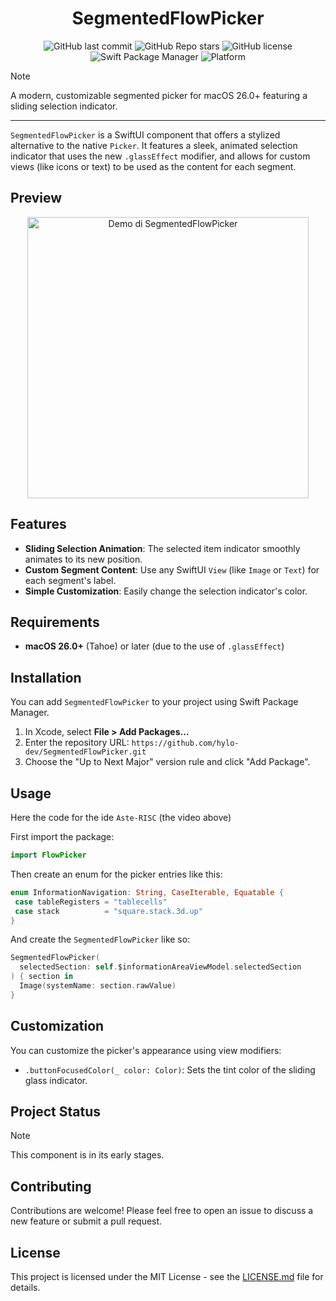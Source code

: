 <h1 align="center">SegmentedFlowPicker</h1>

<div align="center">

![GitHub last commit](https://img.shields.io/github/last-commit/Hylo-dev/SwiftFlowPicker?style=for-the-badge&labelColor=101418&color=9ccbfb)
![GitHub Repo stars](https://img.shields.io/github/stars/Hylo-dev/SwiftFlowPicker?style=for-the-badge&labelColor=101418&color=b9c8da)
![GitHub license](https://img.shields.io/github/license/Hylo-dev/SwiftFlowPicker?style=for-the-badge&labelColor=101418&color=b9fbc0)
<br>
![Swift Package Manager](https://img.shields.io/badge/SwiftPM-Compatible-brightgreen?style=for-the-badge&labelColor=101418&color=d3bfe6)
![Platform](https://img.shields.io/badge/Platform-macOS%2026.0%2B-blue?style=for-the-badge&labelColor=101418&color=ffb4a2)

</div>

> [!NOTE]
> A modern, customizable segmented picker for macOS 26.0+ featuring a sliding selection indicator.

---

`SegmentedFlowPicker` is a SwiftUI component that offers a stylized alternative to the native `Picker`. It features a sleek, animated selection indicator that uses the new `.glassEffect` modifier, and allows for custom views (like icons or text) to be used as the content for each segment.

## Preview

<p align="center">
  <img src="https://github.com/user-attachments/assets/2dc9eb33-53e1-4521-a285-31f38a0fd2d7" alt="Demo di SegmentedFlowPicker" width="450">
</p>

## Features

- **Sliding Selection Animation**: The selected item indicator smoothly animates to its new position.
- **Custom Segment Content**: Use any SwiftUI `View` (like `Image` or `Text`) for each segment's label.
- **Simple Customization**: Easily change the selection indicator's color.

## Requirements

- **macOS 26.0+** (Tahoe) or later (due to the use of `.glassEffect`)

## Installation

You can add `SegmentedFlowPicker` to your project using Swift Package Manager.

1.  In Xcode, select **File > Add Packages...**
2.  Enter the repository URL: `https://github.com/hylo-dev/SegmentedFlowPicker.git`
3.  Choose the "Up to Next Major" version rule and click "Add Package".

## Usage

Here the code for the ide `Aste-RISC` (the video above)

First import the package:
``` swift
import FlowPicker
```

Then create an enum for the picker entries like this:
```swift
enum InformationNavigation: String, CaseIterable, Equatable {
 case tableRegisters = "tablecells"
 case stack          = "square.stack.3d.up"
}
```

And create the `SegmentedFlowPicker` like so:
```swift
SegmentedFlowPicker(
  selectedSection: self.$informationAreaViewModel.selectedSection
) { section in
  Image(systemName: section.rawValue)
}
```

## Customization

You can customize the picker's appearance using view modifiers:

* `.buttonFocusedColor(_ color: Color)`: Sets the tint color of the sliding glass indicator.

## Project Status

> [!NOTE]
> This component is in its early stages.

## Contributing

Contributions are welcome! Please feel free to open an issue to discuss a new feature or submit a pull request.

## License

This project is licensed under the MIT License - see the [LICENSE.md](LICENSE.md) file for details.
